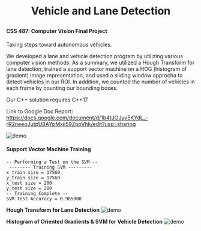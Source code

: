 <h1>
<p align="center">
Vehicle and Lane Detection
<br>
<font size="5"></font>
</h1>

#### CSS 487: Computer Vision Final Project

Taking steps toward autonomous vehicles. 

We developed a lane and vehicle detection program by utilizing various computer vision methods. As a summary, we utilized a Hough Transform for lane detection, trained a support vector machine on a HOG (histogram of gradient) image representation, and used a sliding window approcha to detect vehicles in our ROI. In addition, we counted the number of vehicles in each frame by counting our bounding boxes.

Our C++ solution requires C++17

Link to Google Doc Report: https://docs.google.com/document/d/1b4tJOJyv5KYdL_-rR2neeoJutpU8AYpMxji59ZpoVhk/edit?usp=sharing

![demo](outputs/ld_vd_1.gif "demo")


#### Support Vector Machine Training

```
-- Performing a Test on the SVM --
 -------- Training SVM ---------
x_train size = 17560
y_train size = 17560
x_test size = 200
y_test size = 200
-- Training Complete --
SVM Test Accuracy = 0.965000
```

**Hough Transform for Lane Detection**
![demo](outputs/detected_lanes_py_5.gif "demo")

**Histogram of Oriented Gradients & SVM for Vehicle Detection**
![demo](outputs/detected_vehicles_1.gif "demo")

